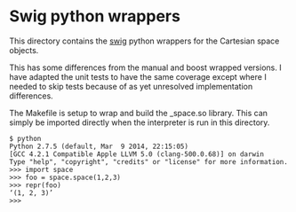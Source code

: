 # Swig python wrappers

This directory contains the [swig](swig.org) python wrappers for the
Cartesian space objects.

This has some differences from the manual and boost wrapped
versions. I have adapted the unit tests to have the same coverage
except where I needed to skip tests because of as yet unresolved
implementation differences.

The Makefile is setup to wrap and build the _space.so library. This
can simply be imported directly when the interpreter is run in this
directory.

    $ python
    Python 2.7.5 (default, Mar  9 2014, 22:15:05) 
    [GCC 4.2.1 Compatible Apple LLVM 5.0 (clang-500.0.68)] on darwin
    Type "help", "copyright", "credits" or "license" for more information.
    >>> import space
    >>> foo = space.space(1,2,3)
    >>> repr(foo)
    ‘(1, 2, 3)’
    >>>




